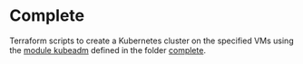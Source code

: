 # Complete

Terraform scripts to create a Kubernetes cluster on the specified VMs using the [module kubeadm](..) defined in the folder [complete](complete).
